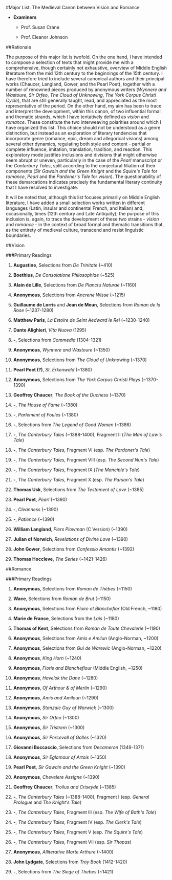 #Major List: The Medieval Canon between Vision and Romance

- __Examiners__

	- Prof. Susan Crane

	- Prof. Eleanor Johnson

##Rationale

The purpose of this major list is twofold. On the one hand, I have intended to compose a selection of texts that might provide me with a comprehensive, though certainly not exhaustive, overview of Middle English literature from the mid 13th century to the beginnings of the 15th century. I have therefore tried to include several canonical authors and their principal works (Chaucer, Langland, Gower, and the Pearl Poet), together with a number of renowned pieces produced by anonymous writers (_Wynnere and Wastoure_, _Sir Orfeo_, _The Cloud of Unknowing_, _The York Corpus Christi Cycle_), that are still generally taught, read, and appreciated as the most representative of the period. On the other hand, my aim has been to trace and interpret the development, within this canon, of two influential formal and thematic strands, which I have tentatively defined as _vision_ and _romance_. These constitute the two interweaving polarities around which I have organized this list. This choice should not be understood as a genre distinction, but instead as an exploration of literary tendencies that incorporate genre (romance, epic, dream and allegorical visions) among several other dynamics, regulating both style and content - partial or complete influence, imitation, translation, tradition, and reaction. This exploratory mode justifies inclusions and divisions that might otherwise seem abrupt or uneven, particularly in the case of the _Pearl_ manuscript or the _Canterbury Tales_, split according to the conjectural filiation of their components (_Sir Gawain and the Green Knight_ and the _Squire's Tale_ for _romance_, _Pearl_ and the _Pardoner's Tale_ for _vision_). The questionability of these demarcations indicates precisely the fundamental literary continuity that I have resolved to investigate. 

It will be noted that, although this list focuses primarily on Middle English literature, I have added a small selection works written in different languages (Latin, insular and continental French, and Italian) and, occasionally, times (12th century and Late Antiquity); the purpose of this inclusion is, again, to trace the development of these two strains - _vision_ and _romance_ - in the context of broad formal and thematic transitions that, as the entirety of medieval culture, transcend and resist linguistic boundaries.

##Vision

###Primary Readings

1. __Augustine__, Selections from _De Trinitate_ (~410)

1. __Boethius__, _De Consolatione Philosophiae_ (~525)

1. __Alain de Lille__, Selections from _De Planctu Naturae_ (~1160)

1. __Anonymous__, Selections from _Ancrene Wisse_ (~1215)

1. __Guillaume de Lorris__ and __Jean de Meun__, Selections from _Roman de la Rose_ (~1237-1280)

1. __Matthew Paris__, _La Estoire de Seint Aedward le Rei_ (~1230-1240)

1. __Dante Alighieri__, _Vita Nuova_ (1295)

1. __-__, Selections from _Commedia_ (1304-1321)

1. __Anonymous__, _Wynnere and Wastoure_ (~1350)

1. __Anonymous__, Selections from _The Cloud of Unknowing_ (~1370)

1. __Pearl Poet (?)__, _St. Erkenwald_ (~1380)

1. __Anonymous__, Selections from _The York Corpus Christi Plays_ (~1370-1390)

1. __Geoffrey Chaucer__, _The Book of the Duchess_ (~1370)

1. __-__, _The House of Fame_ (~1380)
	
1. __-__, _Parlement of Foules_ (~1380)

1. __-__, Selections from _The Legend of Good Women_ (~1386)

1. __-__, _The Canterbury Tales_ (~1388-1400), Fragment II (_The Man of Law's Tale_)

1. __-__, _The Canterbury Tales_, Fragment VI (esp. _The Pardoner's Tale_)

1. __-__, _The Canterbury Tales_, Fragment VIII (esp. _The Second Nun's Tale_)

1. __-__, _The Canterbury Tales_, Fragment IX (_The Manciple's Tale_)

1. __-__, _The Canterbury Tales_, Fragment X (esp. _The Parson's Tale_)

1. __Thomas Usk__, Selections from _The Testament of Love_ (~1385)

1. __Pearl Poet__, _Pearl_ (~1390)
	
1. __-__, _Cleanness_ (~1390)
	
1. __-__, _Patience_ (~1390)

1. __William Langland__, _Piers Plowman_ (C Version) (~1390) 

1. __Julian of Norwich__, _Revelations of Divine Love_ (~1390)

1. __John Gower__, Selections from _Confessio Amantis_ (~1392)

1. __Thomas Hoccleve__, _The Series_ (~1421-1426)

##Romance

###Primary Readings

1. __Anonymous__, Selections from _Roman de Thèbes_ (~1150)

1. __Wace__, Selections from _Roman de Brut_ (~1150)

1. __Anonymous__, Selections from _Floire et Blancheflor_ (Old French, ~1180)

2. __Marie de France__, Selections from the _Lais_ (~1180)

1. __Thomas of Kent__, Selections from _Roman de Toute Chevalerie_ (~1190)

1. __Anonymous__, Selections from _Amis e Amilun_ (Anglo-Norman, ~1200)

1. __Anonymous__, Selections from _Gui de Warewic_ (Anglo-Norman, ~1220)

1. __Anonymous__, _King Horn_ (~1240)

1. __Anonymous__, _Floris and Blancheflour_ (Middle English, ~1250)

1. __Anonymous__, _Havelok the Dane_ (~1280)

1. __Anonymous__, _Of Arthour & of Merlin_ (~1290)

1. __Anonymous__, _Amis and Amiloun_ (~1290)

1. __Anonymous__, _Stanzaic Guy of Warwick_ (~1300)

1. __Anonymous__, _Sir Orfeo_ (~1300)

1. __Anonymous__, _Sir Tristrem_ (~1300)

1. __Anonymous__, _Sir Percevall of Galles_ (~1320)

1. __Giovanni Boccaccio__, Selections from _Decameron_ (1349-1371)

1. __Anonymous__, _Sir Eglamour of Artois_ (~1350)

1. __Pearl Poet__, _Sir Gawain and the Green Knight_ (~1390)

1. __Anonymous__, _Chevelere Assigne_ (~1390)

1. __Geoffrey Chaucer__, _Troilus and Criseyde_ (~1385)

1. __-__, _The Canterbury Tales_ (~1388-1400), Fragment I (esp. _General Prologue_ and _The Knight's Tale_)

1. __-__, _The Canterbury Tales_, Fragment III (esp. _The Wife of Bath's Tale_)

1. __-__, _The Canterbury Tales_, Fragment IV (esp. _The Clerk's Tale_)

1. __-__, _The Canterbury Tales_, Fragment V (esp. _The Squire's Tale_)

1. __-__, _The Canterbury Tales_, Fragment VII (esp. _Sir Thopas_)

1. __Anonymous__, _Alliterative Morte Arthure_ (~1400)

1. __John Lydgate__, Selections from _Troy Book_ (1412-1420) 

1. __-__, Selections from _The Siege of Thebes_ (~1421) 
